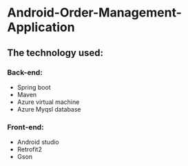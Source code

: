 # Android-Order-Management-Application
## The technology used:
### Back-end:
- Spring boot
- Maven  
- Azure virtual machine 
- Azure Myqsl database 
### Front-end:
- Android studio 
- Retrofit2 
- Gson 
